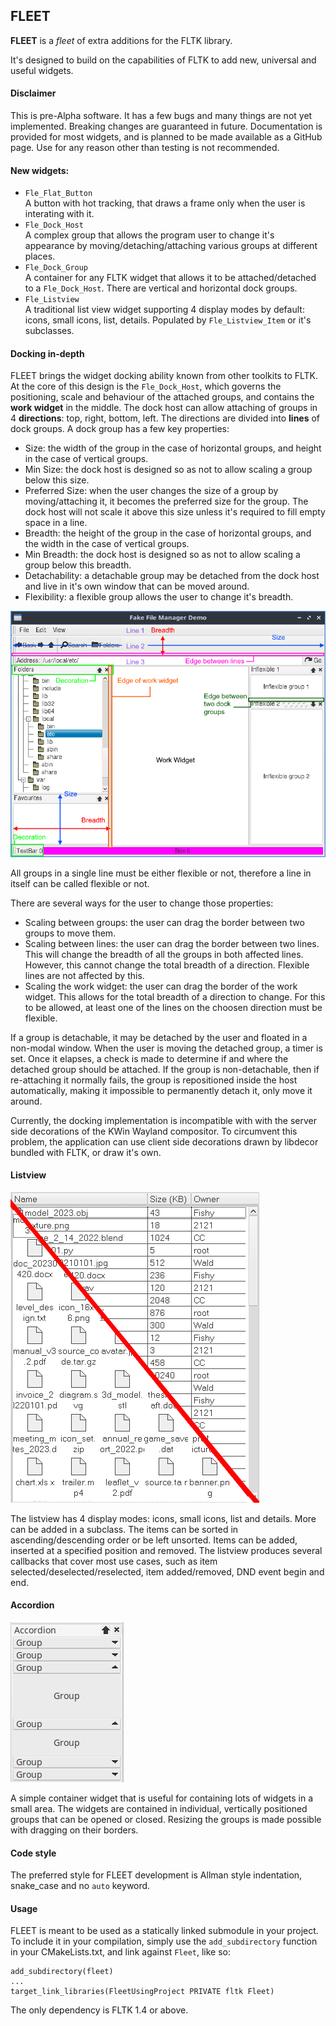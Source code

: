 ## FLEET
**FLEET** is a *fleet* of extra additions for the FLTK library.

It's designed to build on the capabilities of FLTK to add new, universal and useful widgets.

#### Disclaimer
This is pre-Alpha software. It has a few bugs and many things are not yet implemented. Breaking changes are guaranteed in future. Documentation is provided for most widgets, and is planned to be made available as a GitHub page. Use for any reason other than testing is not recommended.

#### New widgets:
- `Fle_Flat_Button`  
A button with hot tracking, that draws a frame only when the user is interating with it.
- `Fle_Dock_Host`  
A complex group that allows the program user to change it's appearance by moving/detaching/attaching various groups at different places.
- `Fle_Dock_Group`  
A container for any FLTK widget that allows it to be attached/detached to a `Fle_Dock_Host`. There are vertical and horizontal dock groups.
- `Fle_Listview`  
A traditional list view widget supporting 4 display modes by default: icons, small icons, list, details. Populated by `Fle_Listview_Item` or it's subclasses.

#### Docking in-depth
FLEET brings the widget docking ability known from other toolkits to FLTK. At the core of this design is the `Fle_Dock_Host`, which governs the positioning, scale and behaviour of the attached groups, and contains the **work widget** in the middle. The dock host can allow attaching of groups in 4 **directions**: top, right, bottom, left. The directions are divided into **lines** of dock groups. A dock group has a few key properties:
- Size: the width of the group in the case of horizontal groups, and height in the case of vertical groups.
- Min Size: the dock host is designed so as not to allow scaling a group below this size.
- Preferred Size: when the user changes the size of a group by moving/attaching it, it becomes the preferred size for the group. The dock host will not scale it above this size unless it's required to fill empty space in a line.
- Breadth: the height of the group in the case of horizontal groups, and the width in the case of vertical groups.
- Min Breadth: the dock host is designed so as not to allow scaling a group below this breadth.
- Detachability: a detachable group may be detached from the dock host and live in it's own window that can be moved around.
- Flexibility: a flexible group allows the user to change it's breadth.

![image](./docking_guide.png)

All groups in a single line must be either flexible or not, therefore a line in itself can be called flexible or not.

There are several ways for the user to change those properties:
- Scaling between groups: the user can drag the border between two groups to move them.
- Scaling between lines: the user can drag the border between two lines. This will change the breadth of all the groups in both affected lines. However, this cannot change the total breadth of a direction. Flexible lines are not affected by this.
- Scaling the work widget: the user can drag the border of the work widget. This allows for the total breadth of a direction to change. For this to be allowed, at least one of the lines on the choosen direction must be flexible.

If a group is detachable, it may be detached by the user and floated in a non-modal window. When the user is moving the detached group, a timer is set. Once it elapses, a check is made to determine if and where the detached group should be attached. If the group is non-detachable, then if re-attaching it normally fails, the group is repositioned inside the host automatically, making it impossible to permanently detach it, only move it around.

Currently, the docking implementation is incompatible with with the server side decorations of the KWin Wayland compositor. To circumvent this problem, the application can use client side decorations drawn by libdecor bundled with FLTK, or draw it's own.

#### Listview
![image](./listview.png)

The listview has 4 display modes: icons, small icons, list and details. More can be added in a subclass. The items can be sorted in ascending/descending order or be left unsorted. Items can be added, inserted at a specified position and removed. The listview produces several callbacks that cover most use cases, such as item selected/deselected/reselected, item added/removed, DND event begin and end.

#### Accordion
![image](./accordion.png)

A simple container widget that is useful for containing lots of widgets in a small area. The widgets are contained in individual, vertically positioned groups that can be opened or closed. Resizing the groups is made possible with dragging on their borders.

#### Code style
The preferred style for FLEET development is Allman style indentation, snake_case and no `auto` keyword.

#### Usage
FLEET is meant to be used as a statically linked submodule in your project. To include it in your compilation, simply use the `add_subdirectory` function in your CMakeLists.txt, and link against `Fleet`, like so:
```
add_subdirectory(fleet)
...
target_link_libraries(FleetUsingProject PRIVATE fltk Fleet)
```

The only dependency is FLTK 1.4 or above.
